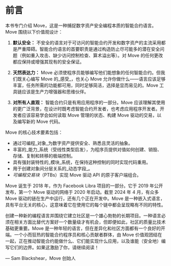 # 前言

本书专门介绍 Move，这是一种捕捉数字资产安全编程本质的智能合约语言。Move 围绕以下价值观设计：

1. **默认安全：** 不安全的语言对于可访问的智能合约开发和数字资产的主流采用都是严重障碍。智能合约语言的首要职责是通过构造防止尽可能多的潜在安全问题（例如重入攻击、缺少访问控制检查、算术溢出等）。对 Move 的任何更改都应保持或增强其现有的安全保证。

2. **天然表达力：** Move 必须使程序员能够编写他们能想象的任何智能合约。但我们既关心编写 Move 的_感受_，也关心 Move 允许你做什么——语言应该足够丰富，任务所需的功能都可用，同时足够简洁，选择是显而易见的。Move 工具链应该是生产力增强器和思维伙伴。

3. **对所有人直观：** 智能合约只是有用应用程序的一部分。Move 应该理解其使用的更广泛背景，在设计时既考虑智能合约开发者，也考虑应用程序开发者。开发者应该容易学会如何读取 Move 管理的状态、构建 Move 驱动的交易，以及编写新的 Move 代码。

Move 的核心技术要素包括：

- 通过可编程_对象_为数字资产提供安全、熟悉且灵活的抽象。
- 丰富的_能力_系统（受线性类型启发），为程序员提供对值如何创建、销毁、存储、复制和转移的极端控制。
- 具有强封装特性的_模块_系统，在保持这种控制的同时实现代码重用。
- 用于创建对象间分层关系的_动态字段_。
- _可编程交易块_（PTBs）实现 Move 驱动 API 的原子客户端组合。

Move 诞生于 2018 年，作为 Facebook Libra 项目的一部分。它于 2019 年公开发布，第一个 Move 驱动的网络于 2020 年启动。截至 2024 年 4 月，有众多 Move 驱动的链在生产中运行，还有几个正在开发中。Move 是一种嵌入式语言，具有平台无关的核心，这意味着它在使用它的每个链中都会呈现略有不同的特性。

创建一种新的编程语言并围绕它建立社区是一个雄心勃勃的长期项目。一种语言必须在相关方面比替代方案好一个数量级才有机会，但即便如此，社区的质量比技术基础更重要。Move 是一种年轻的语言，但在差异化和社区方面都有一个良好的开端。一个小而狂热的智能合约程序员和核心贡献者群体，由 Move 价值观团结在一起，正在推动智能合约能做什么、它们能实现什么应用，以及谁能（安全地）编写它们的边界。如果这激励了你，请继续阅读！

— Sam Blackshear，Move 创始人